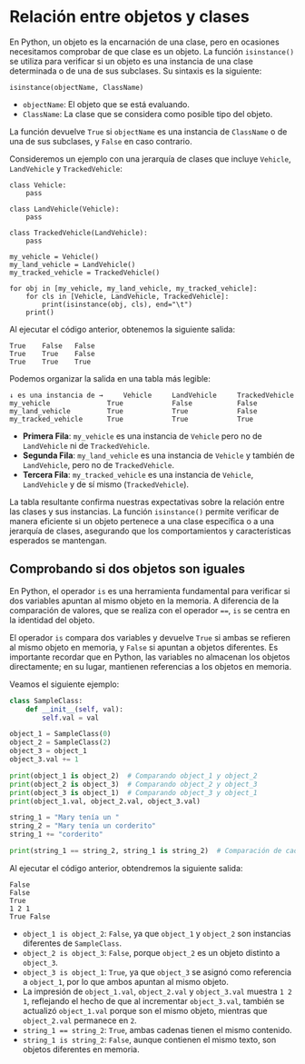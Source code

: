 # Relación entre objetos y clases

En Python, un objeto es la encarnación de una clase, pero en ocasiones necesitamos comprobar de que clase es un objeto. La función `isinstance()` se utiliza para verificar si un objeto es una instancia de una clase determinada o de una de sus subclases. Su sintaxis es la siguiente:

```
isinstance(objectName, ClassName)
```

* `objectName`: El objeto que se está evaluando.
*  `ClassName`: La clase que se considera como posible tipo del objeto.

La función devuelve `True` si `objectName` es una instancia de `ClassName` o de una de sus subclases, y `False` en caso contrario.

Consideremos un ejemplo con una jerarquía de clases que incluye `Vehicle`, `LandVehicle` y `TrackedVehicle`:

```
class Vehicle:
    pass

class LandVehicle(Vehicle):
    pass

class TrackedVehicle(LandVehicle):
    pass

my_vehicle = Vehicle()
my_land_vehicle = LandVehicle()
my_tracked_vehicle = TrackedVehicle()

for obj in [my_vehicle, my_land_vehicle, my_tracked_vehicle]:
    for cls in [Vehicle, LandVehicle, TrackedVehicle]:
        print(isinstance(obj, cls), end="\t")
    print()
```

Al ejecutar el código anterior, obtenemos la siguiente salida:

```
True	False	False	
True	True	False	
True	True	True	
```

Podemos organizar la salida en una tabla más legible:

```
↓ es una instancia de → 	Vehicle 	LandVehicle 	TrackedVehicle
my_vehicle          	True         	False         	False
my_land_vehicle     	True         	True          	False
my_tracked_vehicle  	True         	True          	True
```

* **Primera Fila**: `my_vehicle` es una instancia de `Vehicle` pero no de `LandVehicle` ni de `TrackedVehicle`.
* **Segunda Fila**: `my_land_vehicle` es una instancia de `Vehicle` y también de `LandVehicle`, pero no de `TrackedVehicle`.
* **Tercera Fila**: `my_tracked_vehicle` es una instancia de `Vehicle`, `LandVehicle` y de sí mismo (`TrackedVehicle`).

La tabla resultante confirma nuestras expectativas sobre la relación entre las clases y sus instancias. La función `isinstance()` permite verificar de manera eficiente si un objeto pertenece a una clase específica o a una jerarquía de clases, asegurando que los comportamientos y características esperados se mantengan.

## Comprobando si dos objetos son iguales

En Python, el operador `is` es una herramienta fundamental para verificar si dos variables apuntan al mismo objeto en la memoria. A diferencia de la comparación de valores, que se realiza con el operador `==`, `is` se centra en la identidad del objeto.

El operador `is` compara dos variables y devuelve `True` si ambas se refieren al mismo objeto en memoria, y `False` si apuntan a objetos diferentes. Es importante recordar que en Python, las variables no almacenan los objetos directamente; en su lugar, mantienen referencias a los objetos en memoria.

Veamos el siguiente ejemplo:

```python
class SampleClass:
    def __init__(self, val):
        self.val = val

object_1 = SampleClass(0)
object_2 = SampleClass(2)
object_3 = object_1
object_3.val += 1

print(object_1 is object_2)  # Comparando object_1 y object_2
print(object_2 is object_3)  # Comparando object_2 y object_3
print(object_3 is object_1)  # Comparando object_3 y object_1
print(object_1.val, object_2.val, object_3.val)

string_1 = "Mary tenía un "
string_2 = "Mary tenía un corderito"
string_1 += "corderito"

print(string_1 == string_2, string_1 is string_2)  # Comparación de cadenas
```

Al ejecutar el código anterior, obtendremos la siguiente salida:

```
False
False
True
1 2 1
True False
```


* `object_1 is object_2`: `False`, ya que `object_1` y `object_2` son instancias diferentes de `SampleClass`.
* `object_2 is object_3`: `False`, porque `object_2` es un objeto distinto a `object_3`.
* `object_3 is object_1`: `True`, ya que `object_3` se asignó como referencia a `object_1`, por lo que ambos apuntan al mismo objeto.
* La impresión de `object_1.val`, `object_2.val` y `object_3.val` muestra `1 2 1`, reflejando el hecho de que al incrementar `object_3.val`, también se actualizó `object_1.val` porque son el mismo objeto, mientras que `object_2.val` permanece en `2`.
* `string_1 == string_2`: `True`, ambas cadenas tienen el mismo contenido.
* `string_1 is string_2`: `False`, aunque contienen el mismo texto, son objetos diferentes en memoria.

